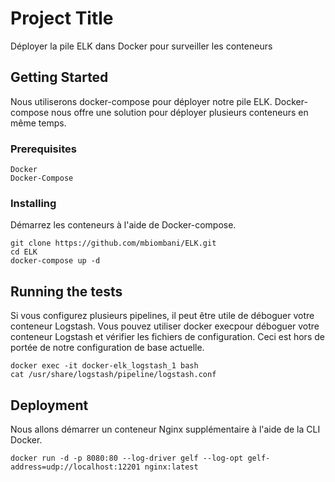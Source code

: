 # Project Title

Déployer la pile ELK dans Docker pour surveiller les conteneurs

## Getting Started

Nous utiliserons docker-compose pour déployer notre pile ELK. Docker-compose nous offre une solution pour déployer plusieurs conteneurs en même temps.

### Prerequisites

```
Docker
Docker-Compose
```

### Installing

Démarrez les conteneurs à l'aide de Docker-compose.

```
git clone https://github.com/mbiombani/ELK.git
cd ELK
docker-compose up -d
```

## Running the tests

Si vous configurez plusieurs pipelines, il peut être utile de déboguer votre conteneur Logstash. Vous pouvez utiliser docker execpour déboguer votre conteneur Logstash et vérifier les fichiers de configuration. Ceci est hors de portée de notre configuration de base actuelle.

```
docker exec -it docker-elk_logstash_1 bash
cat /usr/share/logstash/pipeline/logstash.conf 
```


## Deployment

Nous allons démarrer un conteneur Nginx supplémentaire à l'aide de la CLI Docker.


```
docker run -d -p 8080:80 --log-driver gelf --log-opt gelf-address=udp://localhost:12201 nginx:latest
```
